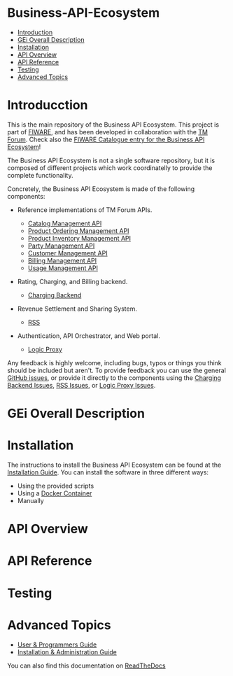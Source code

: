 # Business-API-Ecosystem

 * [Introduction](#introduction)
 * [GEi Overall Description](#gei-overall-description)
 * [Installation](#build-and-install)
 * [API Overview](#api-overview)
 * [API Reference](#api-reference)
 * [Testing](#testing)
 * [Advanced Topics](#advanced-topics)

# Introducction

This is the main repository of the Business API Ecosystem. This project is part of [FIWARE](https://www.fiware.org), and has been developed in 
collaboration with the [TM Forum](https://www.tmforum.org/). Check also the [FIWARE Catalogue entry for the Business API Ecosystem](https://catalogue.fiware.org)!

The Business API Ecosystem is not a single software repository, but it is composed of different projects which work coordinatelly to provide the complete functionality.

Concretely, the Business API Ecosystem is made of the following components:

* Reference implementations of TM Forum APIs.
    * [Catalog Management API](https://github.com/FIWARE-TMForum/DSPRODUCTCATALOG2)
    * [Product Ordering Management API](https://github.com/FIWARE-TMForum/DSPRODUCTORDERING)
    * [Product Inventory Management API](https://github.com/FIWARE-TMForum/DSPRODUCTINVENTORY)
    * [Party Management API](https://github.com/FIWARE-TMForum/DSPARTYMANAGEMENT)
    * [Customer Management API](https://github.com/FIWARE-TMForum/DSCUSTOMER)
    * [Billing Management API](https://github.com/FIWARE-TMForum/DSBILLINGMANAGEMENT)
    * [Usage Management API](https://github.com/FIWARE-TMForum/DSUSAGEMANAGEMENT)

* Rating, Charging, and Billing backend.
    * [Charging Backend](https://github.com/FIWARE-TMForum/business-ecosystem-charging-backend)

* Revenue Settlement and Sharing System.
    * [RSS](https://github.com/FIWARE-TMForum/business-ecosystem-rss)

* Authentication, API Orchestrator, and Web portal.
    * [Logic Proxy](https://github.com/FIWARE-TMForum/business-ecosystem-logic-proxy)

Any feedback is highly welcome, including bugs, typos or things you think should be included but aren't. To provide feedback you can use the 
general [GitHub issues](https://github.com/FIWARE-TMForum/Business-API-Ecosystem/issues/new), or provide it directly to the components using the [Charging Backend Issues](https://github.com/FIWARE-TMForum/business-ecosystem-charging-backend/issues/new), [RSS Issues](https://github.com/FIWARE-TMForum/business-ecosystem-rss/issues/new), or [Logic Proxy Issues](https://github.com/FIWARE-TMForum/business-ecosystem-logic-proxy/issues/new).

# GEi Overall Description

# Installation

The instructions to install the Business API Ecosystem can be found at the [Installation Guide](http://business-api-ecosystem.readthedocs.io/en/latest/installation-administration-guide.html). You can install the software in three different ways:

* Using the provided scripts
* Using a [Docker Container]()
* Manually

# API Overview

# API Reference

# Testing

# Advanced Topics

* [User & Programmers Guide](doc/user-programmer-guide.rst)
* [Installation & Administration Guide](doc/installation-administration-guide.rst)

You can also find this documentation on [ReadTheDocs](http://business-api-ecosystem.readthedocs.io)
